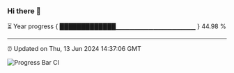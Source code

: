 ### Hi there 👋

⏳ Year progress { █████████████▁▁▁▁▁▁▁▁▁▁▁▁▁▁▁▁▁ } 44.98 %

---

⏰ Updated on Thu, 13 Jun 2024 14:37:06 GMT

![Progress Bar CI](https://github.com/IshwaranRudhara/GIT-ACTION/workflows/Progress%20Bar%20CI/badge.svg)
